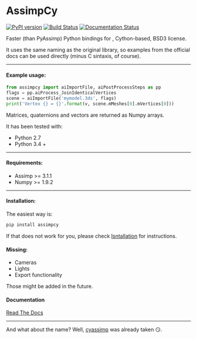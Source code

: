 # AssimpCy 
[![PyPI version](https://badge.fury.io/py/AssimpCy.svg)](https://badge.fury.io/py/AssimpCy)
[![Build Status](https://travis-ci.org/jr-garcia/AssimpCy.svg?branch=master)](https://travis-ci.org/jr-garcia/AssimpCy)
[![Documentation Status](https://readthedocs.org/projects/assimpcy/badge/?version=latest)](http://assimpcy.readthedocs.io/en/latest/?badge=latest)
             
Faster (than PyAssimp) Python bindings for , Cython-based, BSD3 license.

It uses the same naming as the original library, so examples from the official docs can be used directly (minus C sintaxis, of course).
    
---

#### Example usage:

```python
from assimpcy import aiImportFile, aiPostProcessSteps as pp 
flags = pp.aiProcess_JoinIdenticalVertices  
scene = aiImportFile('mymodel.3ds', flags)
print('Vertex {} = {}'.format(v, scene.mMeshes[0].mVertices[0]))
```

Matrices, quaternions and vectors are returned as Numpy arrays.

It has been tested with:
* Python 2.7
* Python 3.4 +

---

#### Requirements:

* Assimp >= 3.1.1
* Numpy >= 1.9.2

---

#### Installation:

The easiest way is:

```sh
pip install assimpcy
```

If that does not work for you, please check [Isntallation](http://assimpcy.readthedocs.io/en/latest/install.html) for instructions. 

#### Missing:

* Cameras
* Lights
* Export functionality

Those might be added in the future.

#### Documentation

[Read The Docs](http://assimpcy.readthedocs.io/)

-----------------

And what about the name? Well, [cyassimp](https://github.com/menpo/cyassimp) was already taken :smirk:.